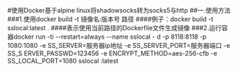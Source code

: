 #使用Docker基于alpine linux将shadowsocks转为socks5与http
##一.使用方法
###1.使用docker build -t 镜像名:版本号 路径
####例子：docker build -t sslocal:latest .
####表示使用当前路径的Dockerfile文件生成镜像
###2.运行容器docker run -ti --restart=always --name sslocal -
d -p 8118:8118 -p 1080:1080 -e SS_SERVER=服务器ip地址 -e SS_SERVER_PORT=服务器端口 -e SS_S
ERVER_PASSWD=123456 -e ENCRYPT_METHOD=aes-256-cfb -e SS_LOCAL_PORT=1080 sslocal
:latest
